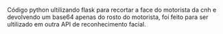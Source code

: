 Código python ultilizando flask para recortar a face do motorista da cnh e devolvendo um base64 apenas do rosto do motorista, foi feito para ser ultilizado em outra API de reconhecimento facial.
